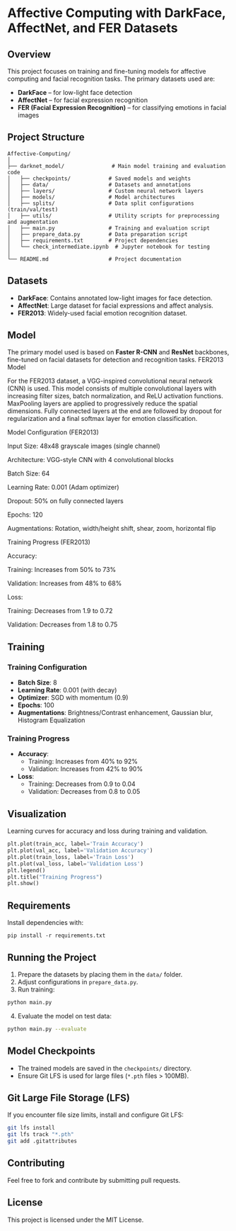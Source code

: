 # Affective Computing with DarkFace, AffectNet, and FER Datasets

## Overview
This project focuses on training and fine-tuning models for affective computing and facial recognition tasks. The primary datasets used are:

- **DarkFace** – for low-light face detection
- **AffectNet** – for facial expression recognition
- **FER (Facial Expression Recognition)** – for classifying emotions in facial images

## Project Structure
```
Affective-Computing/
│
├── darknet_model/               # Main model training and evaluation code
│   ├── checkpoints/            # Saved models and weights
│   ├── data/                   # Datasets and annotations
│   ├── layers/                 # Custom neural network layers
│   ├── models/                 # Model architectures
│   ├── splits/                 # Data split configurations (train/val/test)
│   ├── utils/                  # Utility scripts for preprocessing and augmentation
│   ├── main.py                 # Training and evaluation script
│   ├── prepare_data.py         # Data preparation script
│   ├── requirements.txt        # Project dependencies
│   └── check_intermediate.ipynb  # Jupyter notebook for testing
│
└── README.md                   # Project documentation
```

## Datasets
- **DarkFace**: Contains annotated low-light images for face detection.
- **AffectNet**: Large dataset for facial expressions and affect analysis.
- **FER2013**: Widely-used facial emotion recognition dataset.

## Model
The primary model used is based on **Faster R-CNN** and **ResNet** backbones, fine-tuned on facial datasets for detection and recognition tasks.
FER2013 Model

For the FER2013 dataset, a VGG-inspired convolutional neural network (CNN) is used. This model consists of multiple convolutional layers with increasing filter sizes, batch normalization, and ReLU activation functions. MaxPooling layers are applied to progressively reduce the spatial dimensions. Fully connected layers at the end are followed by dropout for regularization and a final softmax layer for emotion classification.

Model Configuration (FER2013)

Input Size: 48x48 grayscale images (single channel)

Architecture: VGG-style CNN with 4 convolutional blocks

Batch Size: 64

Learning Rate: 0.001 (Adam optimizer)

Dropout: 50% on fully connected layers

Epochs: 120

Augmentations: Rotation, width/height shift, shear, zoom, horizontal flip

Training Progress (FER2013)

Accuracy:

Training: Increases from 50% to 73%

Validation: Increases from 48% to 68%

Loss:

Training: Decreases from 1.9 to 0.72

Validation: Decreases from 1.8 to 0.75
## Training
### Training Configuration
- **Batch Size**: 8
- **Learning Rate**: 0.001 (with decay)
- **Optimizer**: SGD with momentum (0.9)
- **Epochs**: 100
- **Augmentations**: Brightness/Contrast enhancement, Gaussian blur, Histogram Equalization

### Training Progress
- **Accuracy**:
  - Training: Increases from 40% to 92%
  - Validation: Increases from 42% to 90%
- **Loss**:
  - Training: Decreases from 0.9 to 0.04
  - Validation: Decreases from 0.8 to 0.05

## Visualization
Learning curves for accuracy and loss during training and validation.
```python
plt.plot(train_acc, label='Train Accuracy')
plt.plot(val_acc, label='Validation Accuracy')
plt.plot(train_loss, label='Train Loss')
plt.plot(val_loss, label='Validation Loss')
plt.legend()
plt.title("Training Progress")
plt.show()
```

## Requirements
Install dependencies with:
```
pip install -r requirements.txt
```

## Running the Project
1. Prepare the datasets by placing them in the `data/` folder.
2. Adjust configurations in `prepare_data.py`.
3. Run training:
```bash
python main.py
```
4. Evaluate the model on test data:
```bash
python main.py --evaluate
```

## Model Checkpoints
- The trained models are saved in the `checkpoints/` directory.
- Ensure Git LFS is used for large files (`*.pth` files > 100MB).

## Git Large File Storage (LFS)
If you encounter file size limits, install and configure Git LFS:
```bash
git lfs install
git lfs track "*.pth"
git add .gitattributes
```

## Contributing
Feel free to fork and contribute by submitting pull requests.

## License
This project is licensed under the MIT License.

